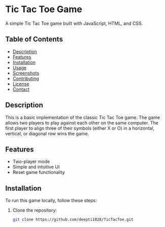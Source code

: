 # Tic Tac Toe Game

A simple Tic Tac Toe game built with JavaScript, HTML, and CSS.

## Table of Contents
- [Description](#description)
- [Features](#features)
- [Installation](#installation)
- [Usage](#usage)
- [Screenshots](#screenshots)
- [Contributing](#contributing)
- [License](#license)
- [Contact](#contact)

## Description
This is a basic implementation of the classic Tic Tac Toe game. The game allows two players to play against each other on the same computer. The first player to align three of their symbols (either X or O) in a horizontal, vertical, or diagonal row wins the game.

## Features
- Two-player mode
- Simple and intuitive UI
- Reset game functionality

## Installation
To run this game locally, follow these steps:

1. Clone the repository:
   ```sh
   git clone https://github.com/deepti1028/TicTacToe.git
